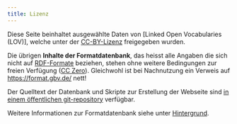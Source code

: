 ```yaml
---
title: Lizenz
---
```


Diese Seite beinhaltet ausgewählte Daten von [Linked Open Vocabularies (LOV)],
welche unter der [CC-BY-Lizenz] freigegeben wurden.

Die übrigen **Inhalte der Formatdatenbank**, das heisst alle Angaben die sich
nicht auf [RDF-Formate](rdf/voc) beziehen, stehen ohne weitere Bedingungen zur
freien Verfügung ([CC Zero](http://creativecommons.org/publicdomain/zero/1.0/)).
Gleichwohl ist bei Nachnutzung ein Verweis auf <https://format.gbv.de/> nett!

Der Quelltext der Datenbank und Skripte zur Erstellung der Webseite sind [in
einem öffentlichen git-repository](https://github.com/gbv/format.gbv.de)
verfügbar.

Weitere Informationen zur Formatdatenbank siehe unter [Hintergrund](about).

[CC-BY-Lizenz]: https://creativecommons.org/licenses/by/4.0/
